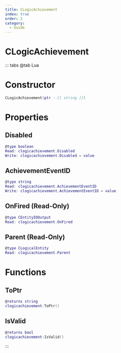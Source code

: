 ```yaml
---
title: CLogicAchievement
index: true
order: 2
category:
  - Guide
---
```


# CLogicAchievement

::: tabs
@tab Lua
# Constructor
```lua
CLogicAchievement(ptr --[[ string ]])
```
# Properties
## Disabled 
```lua
@type boolean
Read: clogicachievement.Disabled
Write: clogicachievement.Disabled = value
```
## AchievementEventID 
```lua
@type string
Read: clogicachievement.AchievementEventID
Write: clogicachievement.AchievementEventID = value
```
## OnFired (Read-Only)
```lua
@type CEntityIOOutput
Read: clogicachievement.OnFired
```
## Parent (Read-Only)
```lua
@type CLogicalEntity
Read: clogicachievement.Parent
```
# Functions
## ToPtr
```lua
@returns string
clogicachievement:ToPtr()
```
## IsValid
```lua
@returns bool
clogicachievement:IsValid()
```

:::